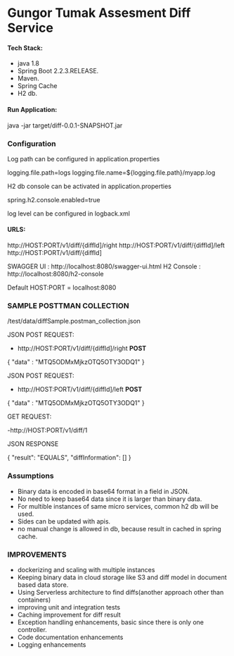 # Gungor Tumak Assesment Diff Service

####  Tech Stack:

- java 1.8
- Spring Boot 2.2.3.RELEASE.
- Maven.
- Spring Cache
- H2 db.


####  Run Application:

java -jar target/diff-0.0.1-SNAPSHOT.jar

### Configuration

Log path can be configured in application.properties

logging.file.path=logs
logging.file.name=${logging.file.path}/myapp.log

H2 db console can be activated in application.properties

spring.h2.console.enabled=true

log level can be configured in logback.xml


####  URLS:

http://HOST:PORT/v1/diff/{diffId]/right
http://HOST:PORT/v1/diff/{diffId]/left
http://HOST:PORT/v1/diff/{diffId]

SWAGGER UI : http://localhost:8080/swagger-ui.html
H2 Console : http://localhost:8080/h2-console

Default HOST:PORT = localhost:8080

### SAMPLE POSTTMAN COLLECTION

/test/data/diffSample.postman_collection.json

JSON POST REQUEST:

- http://HOST:PORT/v1/diff/{diffId]/right  **POST** 

{
   "data" : "MTQ5ODMxMjkzOTQ5OTY3ODQ1"
}

JSON POST REQUEST:

- http://HOST:PORT/v1/diff/{diffId]/left  **POST** 

{
   "data" : "MTQ5ODMxMjkzOTQ5OTY3ODQ1"
}

GET REQUEST:

-http://HOST:PORT/v1/diff/1

JSON RESPONSE

{
    "result": "EQUALS",
    "diffInformation": []
}

### Assumptions

- Binary data is encoded in base64 format in a field in JSON.
- No need to keep base64 data since it is larger than binary data.
- For multible instances of same micro services, common h2 db will be used.
- Sides can be updated with apis.
- no manual change is allowed in db, because result in cached in spring cache.

### IMPROVEMENTS 

- dockerizing and scaling with multiple instances
- Keeping binary data in cloud storage like S3 and diff model in document based data store.
- Using Serverless architecture to find diffs(another approach other than containers)
- improving unit and integration tests
- Caching improvement for diff result
- Exception handling enhancements, basic since there is only one controller.
- Code documentation enhancements
- Logging enhancements

